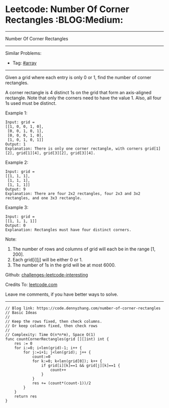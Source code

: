 # Leetcode: Number Of Corner Rectangles     :BLOG:Medium:


---

Number Of Corner Rectangles  

---

Similar Problems:  
-   Tag: [#array](https://code.dennyzhang.com/tag/array)

---

Given a grid where each entry is only 0 or 1, find the number of corner rectangles.  

A corner rectangle is 4 distinct 1s on the grid that form an axis-aligned rectangle. Note that only the corners need to have the value 1. Also, all four 1s used must be distinct.  

Example 1:  

    Input: grid = 
    [[1, 0, 0, 1, 0],
     [0, 0, 1, 0, 1],
     [0, 0, 0, 1, 0],
     [1, 0, 1, 0, 1]]
    Output: 1
    Explanation: There is only one corner rectangle, with corners grid[1][2], grid[1][4], grid[3][2], grid[3][4].

Example 2:  

    Input: grid = 
    [[1, 1, 1],
     [1, 1, 1],
     [1, 1, 1]]
    Output: 9
    Explanation: There are four 2x2 rectangles, four 2x3 and 3x2 rectangles, and one 3x3 rectangle.

Example 3:  

    Input: grid = 
    [[1, 1, 1, 1]]
    Output: 0
    Explanation: Rectangles must have four distinct corners.

Note:  

1.  The number of rows and columns of grid will each be in the range [1, 200].
2.  Each grid[i][j] will be either 0 or 1.
3.  The number of 1s in the grid will be at most 6000.

Github: [challenges-leetcode-interesting](https://github.com/DennyZhang/challenges-leetcode-interesting/tree/master/number-of-corner-rectangles)  

Credits To: [leetcode.com](https://leetcode.com/problems/number-of-corner-rectangles/description/)  

Leave me comments, if you have better ways to solve.  

---

    // Blog link: https://code.dennyzhang.com/number-of-corner-rectangles
    // Basic Ideas
    //
    // Keep the rows fixed, then check columns.
    // Or keep columns fixed, then check rows
    //
    // Complexity: Time O(n*n*m), Space O(1)
    func countCornerRectangles(grid [][]int) int {
        res := 0
        for i:=0; i<len(grid)-1; i++ {
            for j:=i+1; j<len(grid); j++ {
                count:=0
                for k:=0; k<len(grid[0]); k++ {
                    if grid[i][k]==1 && grid[j][k]==1 {
                        count++
                    }
                }
                res += (count*(count-1))/2
            }
        }
        return res
    }
